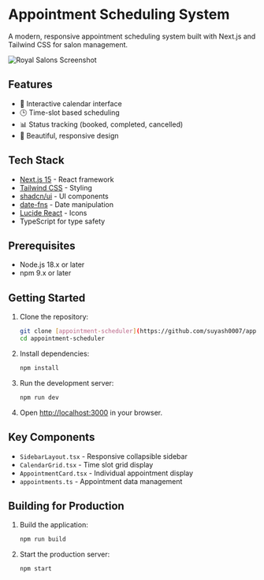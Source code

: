 # Appointment Scheduling System

A modern, responsive appointment scheduling system built with Next.js and Tailwind CSS for salon management.

![Royal Salons Screenshot](https://images.unsplash.com/photo-1600948836101-f9ffda59d250?w=1200&h=600&fit=crop&q=80)

## Features

- 📅 Interactive calendar interface
- 🕒 Time-slot based scheduling
- 📊 Status tracking (booked, completed, cancelled)
- 🎨 Beautiful, responsive design

## Tech Stack

- [Next.js 15](https://nextjs.org/) - React framework
- [Tailwind CSS](https://tailwindcss.com/) - Styling
- [shadcn/ui](https://ui.shadcn.com/) - UI components
- [date-fns](https://date-fns.org/) - Date manipulation
- [Lucide React](https://lucide.dev/) - Icons
- TypeScript for type safety

## Prerequisites

- Node.js 18.x or later
- npm 9.x or later

## Getting Started

1. Clone the repository:
   ```bash
   git clone [appointment-scheduler](https://github.com/suyash0007/appointment-scheduler)
   cd appointment-scheduler
   ```

2. Install dependencies:
   ```bash
   npm install
   ```

3. Run the development server:
   ```bash
   npm run dev
   ```

4. Open [http://localhost:3000](http://localhost:3000) in your browser.

## Key Components

- `SidebarLayout.tsx` - Responsive collapsible sidebar
- `CalendarGrid.tsx` - Time slot grid display
- `AppointmentCard.tsx` - Individual appointment display
- `appointments.ts` - Appointment data management

## Building for Production

1. Build the application:
   ```bash
   npm run build
   ```

2. Start the production server:
   ```bash
   npm start
   ```
